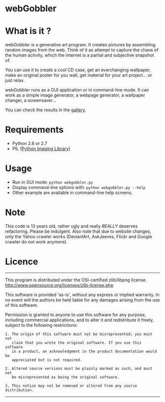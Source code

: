 webGobbler
==========

What is it ?
============

webGobbler is a generative art program. It creates pictures by assembling random images from the web. Think of it as attempt to capture the chaos of the human activity, which the internet is a partial and subjective snapshot of.

You can use it to create a cool CD case, get an everchanging wallpaper, make an original poster for you wall, get material for your art project... or just relax.

webGobbler runs as a GUI application or in command-line mode. It can work as a simple image generator, a webpage generator, a wallpaper changer, a screensaver...

You can check the results in the [gallery](http://sebsauvage.net/galerie/?dir=webGobbler).

Requirements
============

* Python 2.6 or 2.7
* PIL ([Python Imaging Library](http://www.pythonware.com/products/pil/))


Usage
=====

* Run in GUI mode: `python webgobbler.py` 
* Display command-line options with: `python webgobbler.py --help`
* Other example are available in command-line help screens.


Note
====

This code is 13 years old, rather ugly and really *REALLY* deserves refactoring. Please be indulgent. Also note that due to website changes, only the Yahoo crawler works (DeviantArt, AskJeeves, Flickr and Google crawler do not work anymore).


Licence
=======

------------------------------------------------------------------------------

This program is distributed under the OSI-certified zlib/libpng license.
http://www.opensource.org/licenses/zlib-license.php

This software is provided 'as-is', without any express or implied warranty.
In no event will the authors be held liable for any damages arising from
the use of this software.

Permission is granted to anyone to use this software for any purpose,
including commercial applications, and to alter it and redistribute it freely,
subject to the following restrictions:

    1. The origin of this software must not be misrepresented; you must not
       claim that you wrote the original software. If you use this software
       in a product, an acknowledgment in the product documentation would be
       appreciated but is not required.

    2. Altered source versions must be plainly marked as such, and must not
       be misrepresented as being the original software.

    3. This notice may not be removed or altered from any source distribution.

------------------------------------------------------------------------------
